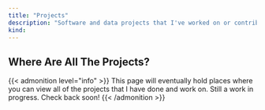 ```yaml
---
title: "Projects"
description: "Software and data projects that I've worked on or contributed to."
kind: 
---
```


## Where Are All The Projects?

{{< admonition level="info" >}}
This page will eventually hold places where you can view all of the projects that I have done and work on. Still a work in progress. Check back soon!
{{< /admonition >}}
